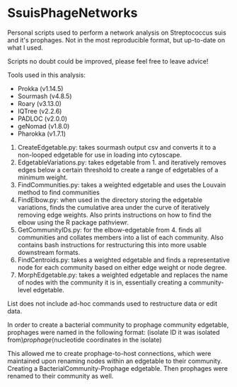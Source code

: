 # SsuisPhageNetworks
Personal scripts used to perform a network analysis on Streptococcus suis and it's prophages. Not in the most reproducible format, but up-to-date on what I used.

Scripts no doubt could be improved, please feel free to leave advice!

Tools used in this analysis:
- Prokka (v1.14.5)
- Sourmash (v4.8.5)
- Roary (v3.13.0)
- IQTree (v2.2.6)
- PADLOC (v2.0.0)
- geNomad (v1.8.0)
- Pharokka (v1.7.1)

1. CreateEdgetable.py: takes sourmash output csv and converts it to a non-looped edgetable for use in loading into cytoscape.
2. EdgetableVariations.py: takes edgetable from 1. and iteratively removes edges below a certain threshold to create a range of edgetables of a minimum weight.
3. FindCommunities.py: takes a weighted edgetable and uses the Louvain method to find communities
4. FindElbow.py: when used in the directory storing the edgetable variations, finds the cumulative area under the curve of iteratively removing edge weights. Also prints instructions on how to find the elbow using the R package pathviewr.
5. GetCommunityIDs.py: for the elbow-edgetable from 4. finds all communities and collates members into a list of each community. Also contains bash instructions for restructuring this into more usable downstream formats.
6. FindCentroids.py: takes a weighted edgetable and finds a representative node for each community based on either edge weight or node degree.
7. MorphEdgetable.py: takes a weighted edgetable and replaces the name of nodes with the community it is in, essentially creating a community-level edgetable.

List does not include ad-hoc commands used to restructure data or edit data. 

In order to create a bacterial community to prophage community edgetable, prophages were named in the following format:
(isolate ID it was isolated from)_prophage_(nucleotide coordinates in the isolate) 

This allowed me to create prophage-to-host connections, which were maintained upon renaming nodes within an edgetable to their community. Creating a BacterialCommunity-Prophage edgetable. Then prophages were renamed to their community as well.
